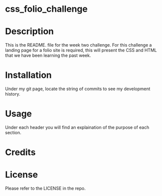 # css_folio_challenge

# Description
 This is the README. file for the week two challenge. For this challenge a landing page for a folio site is required, this will present the CSS and HTML that we have been learning the past week. 

# Installation
Under my git page, locate the string of commits to see my development history.

# Usage
Under each header you will find an explaination of the purpose of each section.

# Credits

# License
Please refer to the LICENSE in the repo.

